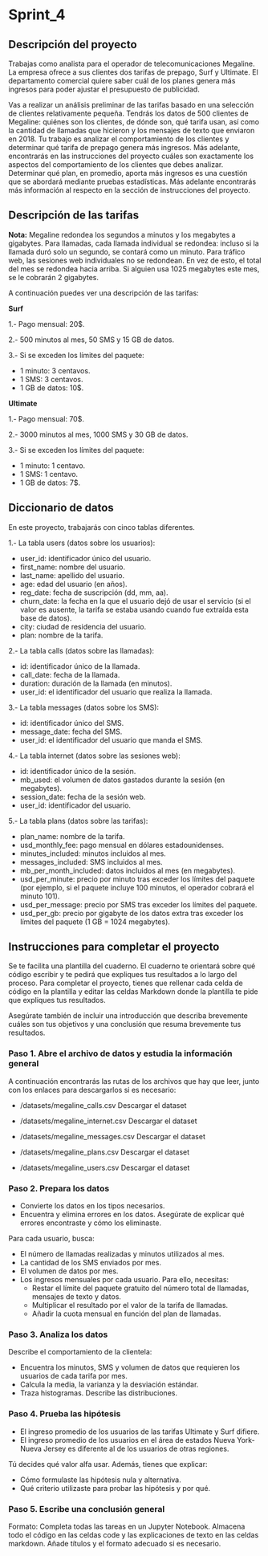 # Sprint_4

## **Descripción del proyecto**
Trabajas como analista para el operador de telecomunicaciones Megaline. La empresa ofrece a sus clientes dos tarifas de prepago, Surf y Ultimate. El departamento comercial quiere saber cuál de los planes genera más ingresos para poder ajustar el presupuesto de publicidad.

Vas a realizar un análisis preliminar de las tarifas basado en una selección de clientes relativamente pequeña. Tendrás los datos de 500 clientes de Megaline: quiénes son los clientes, de dónde son, qué tarifa usan, así como la cantidad de llamadas que hicieron y los mensajes de texto que enviaron en 2018. Tu trabajo es analizar el comportamiento de los clientes y determinar qué tarifa de prepago genera más ingresos. Más adelante, encontrarás en las instrucciones del proyecto cuáles son exactamente los aspectos del comportamiento de los clientes que debes analizar. Determinar qué plan, en promedio, aporta más ingresos es una cuestión que se abordará mediante pruebas estadísticas. Más adelante encontrarás más información al respecto en la sección de instrucciones del proyecto.

## **Descripción de las tarifas**
**Nota:** Megaline redondea los segundos a minutos y los megabytes a gigabytes. Para llamadas, cada llamada individual se redondea: incluso si la llamada duró solo un segundo, se contará como un minuto. Para tráfico web, las sesiones web individuales no se redondean. En vez de esto, el total del mes se redondea hacia arriba. Si alguien usa 1025 megabytes este mes, se le cobrarán 2 gigabytes.

A continuación puedes ver una descripción de las tarifas:

**Surf**

1.- Pago mensual: 20$.

2.- 500 minutos al mes, 50 SMS y 15 GB de datos.

3.- Si se exceden los límites del paquete:
  * 1 minuto: 3 centavos.
  * 1 SMS: 3 centavos.
  * 1 GB de datos: 10$.

**Ultimate**

1.- Pago mensual: 70$.

2.- 3000 minutos al mes, 1000 SMS y 30 GB de datos.

3.- Si se exceden los límites del paquete:
  * 1 minuto: 1 centavo.
  * 1 SMS: 1 centavo.
  * 1 GB de datos: 7$.

## **Diccionario de datos**

En este proyecto, trabajarás con cinco tablas diferentes.

1.- La tabla users (datos sobre los usuarios):
 
  * user_id: identificador único del usuario.
  * first_name: nombre del usuario.
  * last_name: apellido del usuario.
  * age: edad del usuario (en años).
  * reg_date: fecha de suscripción (dd, mm, aa).
  * churn_date: la fecha en la que el usuario dejó de usar el servicio (si el valor es ausente, la tarifa se estaba usando cuando fue extraída esta base de datos).
  * city: ciudad de residencia del usuario.
  * plan: nombre de la tarifa.

2.- La tabla calls (datos sobre las llamadas):
 
  * id: identificador único de la llamada.
  * call_date: fecha de la llamada.
  * duration: duración de la llamada (en minutos).
  * user_id: el identificador del usuario que realiza la llamada.

3.- La tabla messages (datos sobre los SMS):
 
  * id: identificador único del SMS.
  * message_date: fecha del SMS.
  * user_id: el identificador del usuario que manda el SMS.

4.- La tabla internet (datos sobre las sesiones web):
 
  * id: identificador único de la sesión.
  * mb_used: el volumen de datos gastados durante la sesión (en megabytes).
  * session_date: fecha de la sesión web.
  * user_id: identificador del usuario.

5.- La tabla plans (datos sobre las tarifas):
 
  * plan_name: nombre de la tarifa.
  * usd_monthly_fee: pago mensual en dólares estadounidenses.
  * minutes_included: minutos incluidos al mes.
  * messages_included: SMS incluidos al mes.
  * mb_per_month_included: datos incluidos al mes (en megabytes).
  * usd_per_minute: precio por minuto tras exceder los límites del paquete (por ejemplo, si el paquete incluye 100 minutos, el operador cobrará el minuto 101).
  * usd_per_message: precio por SMS tras exceder los límites del paquete.
  * usd_per_gb: precio por gigabyte de los datos extra tras exceder los límites del paquete (1 GB = 1024 megabytes).

## **Instrucciones para completar el proyecto**

Se te facilita una plantilla del cuaderno. El cuaderno te orientará sobre qué código escribir y te pedirá que expliques tus resultados a lo largo del proceso. Para completar el proyecto, tienes que rellenar cada celda de código en la plantilla y editar las celdas Markdown donde la plantilla te pide que expliques tus resultados.

Asegúrate también de incluir una introducción que describa brevemente cuáles son tus objetivos y una conclusión que resuma brevemente tus resultados.

### **Paso 1. Abre el archivo de datos y estudia la información general**

A continuación encontrarás las rutas de los archivos que hay que leer, junto con los enlaces para descargarlos si es necesario:

  * /datasets/megaline_calls.csv Descargar el dataset

  * /datasets/megaline_internet.csv Descargar el dataset

  * /datasets/megaline_messages.csv Descargar el dataset

  * /datasets/megaline_plans.csv Descargar el dataset

  * /datasets/megaline_users.csv Descargar el dataset

### **Paso 2. Prepara los datos**

* Convierte los datos en los tipos necesarios.
* Encuentra y elimina errores en los datos. Asegúrate de explicar qué errores encontraste y cómo los eliminaste.

Para cada usuario, busca:

* El número de llamadas realizadas y minutos utilizados al mes.
* La cantidad de los SMS enviados por mes.
* El volumen de datos por mes.
* Los ingresos mensuales por cada usuario. Para ello, necesitas:
    * Restar el límite del paquete gratuito del número total de llamadas, mensajes de texto y datos.
    * Multiplicar el resultado por el valor de la tarifa de llamadas.
    * Añadir la cuota mensual en función del plan de llamadas.

### **Paso 3. Analiza los datos**

Describe el comportamiento de la clientela:

* Encuentra los minutos, SMS y volumen de datos que requieren los usuarios de cada tarifa por mes.
* Calcula la media, la varianza y la desviación estándar.
* Traza histogramas. Describe las distribuciones.

### **Paso 4. Prueba las hipótesis**

* El ingreso promedio de los usuarios de las tarifas Ultimate y Surf difiere.
* El ingreso promedio de los usuarios en el área de estados Nueva York-Nueva Jersey es diferente al de los usuarios de otras regiones.

Tú decides qué valor alfa usar. Además, tienes que explicar:

* Cómo formulaste las hipótesis nula y alternativa.
* Qué criterio utilizaste para probar las hipótesis y por qué.

### **Paso 5. Escribe una conclusión general**

Formato: Completa todas las tareas en un Jupyter Notebook. Almacena todo el código en las celdas code y las explicaciones de texto en las celdas markdown. Añade títulos y el formato adecuado si es necesario.
